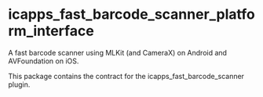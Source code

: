# icapps_fast_barcode_scanner_platform_interface

A fast barcode scanner using MLKit (and CameraX) on Android and AVFoundation on iOS.

This package contains the contract for the icapps_fast_barcode_scanner plugin.